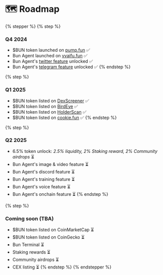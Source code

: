 # 🗺️ Roadmap

{% stepper %}
{% step %}
### Q4 2024

* $BUN token launched on [pump.fun](https://pump.fun/coin/5KSo7GM3pwjjr1yGtfsy5G1X5c6FGDhiaZm7Cpzppump) ✅️
* Bun Agent launched on [vvaifu.fun](https://vvaifu.fun/character/6772d024ec7e994f9e2e374a) ✅️
* Bun Agent's [twitter feature](https://x.com/0xiLBiscione) unlocked ✅️
* Bun Agent's [telegram feature](https://t.me/buncoinsol) unlocked ✅️
{% endstep %}

{% step %}
### Q1 2025

* $BUN token listed on [DexScreener](https://dexscreener.com/solana/5KSo7GM3pwjjr1yGtfsy5G1X5c6FGDhiaZm7Cpzppump) ✅️
* $BUN token listed on [BirdEye](https://www.birdeye.so/token/5KSo7GM3pwjjr1yGtfsy5G1X5c6FGDhiaZm7Cpzppump?chain=solana) ✅️
* $BUN token listed on [HolderScan](https://holderscan.com/token/5KSo7GM3pwjjr1yGtfsy5G1X5c6FGDhiaZm7Cpzppump) ✅️
* $BUN token listed on [cookie.fun](https://www.cookie.fun/en/agent/bun) ✅️
{% endstep %}

{% step %}
### Q2 2025

* 6.5% token unlock: _2.5% liquidity, 2% Staking reward, 2% Community airdrops_ ⏳️
* Bun Agent's image & video feature ⏳️
* Bun Agent's discord feature ⏳️
* Bun Agent's training feature ⏳️
* Bun Agent's voice feature ⏳️
* Bun Agent's onchain feature ⏳️
{% endstep %}

{% step %}
### Coming soon (TBA)

* $BUN token listed on CoinMarketCap ⏳️
* $BUN token listed on CoinGecko ⏳️
* Bun Terminal ⏳️
* Staking rewards ⏳️
* Community airdrops ⏳️
* CEX listing ⏳️
{% endstep %}
{% endstepper %}
